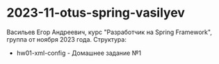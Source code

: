 # 2023-11-otus-spring-vasilyev
Васильев Егор Андреевич, курс "Разработчик на Spring Framework", группа от ноября 2023 года.
Структура:
- hw01-xml-config - Домашнее задание №1
